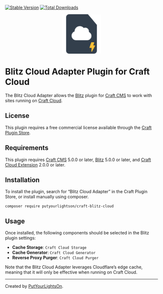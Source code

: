 [![Stable Version](https://img.shields.io/packagist/v/putyourlightson/craft-blitz-cloud?label=stable)]((https://packagist.org/packages/putyourlightson/craft-blitz-cloud))
[![Total Downloads](https://img.shields.io/packagist/dt/putyourlightson/craft-blitz-cloud)](https://packagist.org/packages/putyourlightson/craft-blitz-cloud)

<p align="center"><img width="130" src="https://raw.githubusercontent.com/putyourlightson/craft-blitz-cloud/develop/src/icon.svg"></p>

# Blitz Cloud Adapter Plugin for Craft Cloud

The Blitz Cloud Adapter allows the [Blitz](https://putyourlightson.com/plugins/blitz) plugin for [Craft CMS](https://craftcms.com/) to work with sites running on [Craft Cloud](https://craftcms.com/cloud).

## License

This plugin requires a free commercial license available through the [Craft Plugin Store](https://plugins.craftcms.com/blitz-cloud).

## Requirements

This plugin requires [Craft CMS](https://craftcms.com/) 5.0.0 or later, [Blitz](https://putyourlightson.com/plugins/blitz) 5.0.0 or later, and [Craft Cloud Extension](https://github.com/craftcms/cloud-extension-yii2/) 2.0.0 or later.

## Installation

To install the plugin, search for “Blitz Cloud Adapter” in the Craft Plugin Store, or install manually using composer.

```shell
composer require putyourlightson/craft-blitz-cloud
```

## Usage

Once installed, the following components should be selected in the Blitz plugin settings:

- **Cache Storage**: `Craft Cloud Storage`
- **Cache Generator**: `Craft Cloud Generator`
- **Reverse Proxy Purger**: `Craft Cloud Purger`

Note that the Blitz Cloud Adapter leverages Cloudflare’s edge cache, meaning that it will only be effective when running on Craft Cloud.

---

Created by [PutYourLightsOn](https://putyourlightson.com/).
